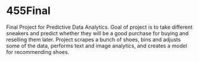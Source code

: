 # 455Final
Final Project for Predictive Data Analytics. Goal of project is to take different sneakers and predict whether they will be a good purchase for buying and reselling them later. Project scrapes a bunch of shoes, bins and adjusts some of the data, performs text and image analytics, and creates a model for recommending shoes.
